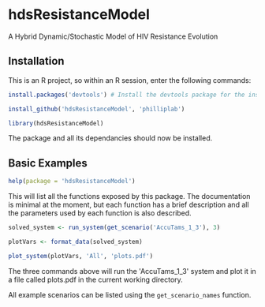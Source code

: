hdsResistanceModel
==================

A Hybrid Dynamic/Stochastic Model of HIV Resistance Evolution

## Installation

This is an R project, so within an R session, enter the following commands:

```r
install.packages('devtools') # Install the devtools package for the install_github function

install_github('hdsResistanceModel', 'philliplab')

library(hdsResistanceModel)
```

The package and all its dependancies should now be installed.

## Basic Examples

```r
help(package = 'hdsResistanceModel')
```

This will list all the functions exposed by this package. The documentation is minimal at the moment, but each function has a brief description and all the parameters used by each function is also described.

```r
solved_system <- run_system(get_scenario('AccuTams_1_3'), 3)

plotVars <- format_data(solved_system)

plot_system(plotVars, 'All', 'plots.pdf')
```

The three commands above will run the 'AccuTams_1_3' system and plot it in a file called plots.pdf in the current working directory.

All example scenarios can be listed using the `get_scenario_names` function.
